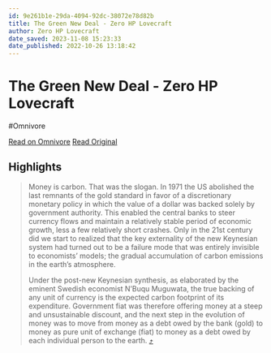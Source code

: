 ```yaml
---
id: 9e261b1e-29da-4094-92dc-38072e78d82b
title: The Green New Deal - Zero HP Lovecraft
author: Zero HP Lovecraft
date_saved: 2023-11-08 15:23:33
date_published: 2022-10-26 13:18:42
---
```


# The Green New Deal - Zero HP Lovecraft
#Omnivore

[Read on Omnivore](https://omnivore.app/me/https-substack-com-redirect-6927-d-87-e-28-d-3-44-c-2-85-c-2-803-18bb13f4371)
[Read Original](https://substack.com/redirect/6927d87e-28d3-44c2-85c2-803d930d7559?j=eyJ1IjoiMmRhb2g5In0.wNQVXQHZPXVUS1Y9mudnycQLeZdn6NlNz8QmOlkqvQQ)

## Highlights

> Money is carbon. That was the slogan. In 1971 the US abolished the last remnants of the gold standard in favor of a discretionary monetary policy in which the value of a dollar was backed solely by government authority. This enabled the central banks to steer currency flows and maintain a relatively stable period of economic growth, less a few relatively short crashes. Only in the 21st century did we start to realized that the key externality of the new Keynesian system had turned out to be a failure mode that was entirely invisible to economists’ models; the gradual accumulation of carbon emissions in the earth’s atmosphere. 
> 
> Under the post-new Keynesian synthesis, as elaborated by the eminent Swedish economist N’Buqu Muguwata, the true backing of any unit of currency is the expected carbon footprint of its expenditure. Government fiat was therefore offering money at a steep and unsustainable discount, and the next step in the evolution of money was to move from money as a debt owed by the bank (gold) to money as pure unit of exchange (fiat) to money as a debt owed by each individual person to the earth. [⤴️](https://omnivore.app/me/https-substack-com-redirect-6927-d-87-e-28-d-3-44-c-2-85-c-2-803-18bb13f4371#6eedb879-9c09-4f81-b21c-20e7ff9a7d57) 

